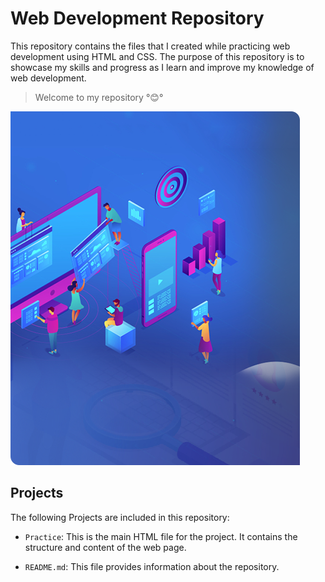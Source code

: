 # Web Development Repository 

This repository contains the files that I created while practicing web development using HTML and CSS. The purpose of this repository is to showcase my skills and progress as I learn and improve my knowledge of web development.

>Welcome to my repository °😊°
<img src="web_dev.png" />

## Projects 

The following Projects are included in this repository:

- `Practice`: This is the main HTML file for the project. It contains the structure and content of the web page.



- `README.md`: This file provides information about the repository.
